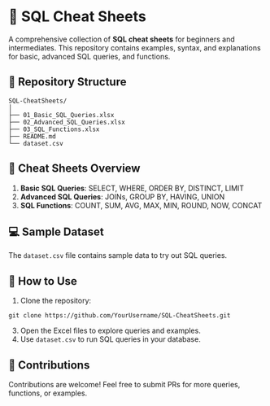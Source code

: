 # 📝 SQL Cheat Sheets

A comprehensive collection of **SQL cheat sheets** for beginners and intermediates. This repository contains examples, syntax, and explanations for basic, advanced SQL queries, and functions.

## 📁 Repository Structure

```
SQL-CheatSheets/
│
├── 01_Basic_SQL_Queries.xlsx
├── 02_Advanced_SQL_Queries.xlsx
├── 03_SQL_Functions.xlsx
├── README.md
└── dataset.csv
```

## 📝 Cheat Sheets Overview

1. **Basic SQL Queries**: SELECT, WHERE, ORDER BY, DISTINCT, LIMIT
2. **Advanced SQL Queries**: JOINs, GROUP BY, HAVING, UNION
3. **SQL Functions**: COUNT, SUM, AVG, MAX, MIN, ROUND, NOW, CONCAT

## 💻 Sample Dataset

The `dataset.csv` file contains sample data to try out SQL queries.

## 🔗 How to Use

1. Clone the repository:
```
git clone https://github.com/YourUsername/SQL-CheatSheets.git
```

3. Open the Excel files to explore queries and examples.
4. Use `dataset.csv` to run SQL queries in your database.

## 📌 Contributions

Contributions are welcome! Feel free to submit PRs for more queries, functions, or examples.

